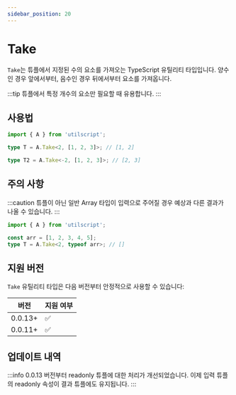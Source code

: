 ```yaml
---
sidebar_position: 20
---
```


# Take

`Take`는 튜플에서 지정된 수의 요소를 가져오는 TypeScript 유틸리티 타입입니다. 양수인 경우 앞에서부터, 음수인 경우 뒤에서부터 요소를 가져옵니다.

:::tip
튜플에서 특정 개수의 요소만 필요할 때 유용합니다.
:::

## 사용법

```ts
import { A } from 'utilscript';

type T = A.Take<2, [1, 2, 3]>; // [1, 2]

type T2 = A.Take<-2, [1, 2, 3]>; // [2, 3]
```

## 주의 사항

:::caution
튜플이 아닌 일반 Array 타입이 입력으로 주어질 경우 예상과 다른 결과가 나올 수 있습니다.
:::

```ts
import { A } from 'utilscript';

const arr = [1, 2, 3, 4, 5];
type T = A.Take<2, typeof arr>; // []
```

## 지원 버전

`Take` 유틸리티 타입은 다음 버전부터 안정적으로 사용할 수 있습니다:

| 버전    | 지원 여부 |
| ------- | --------- |
| 0.0.13+ | ✅        |
| 0.0.11+ | ✅        |

## 업데이트 내역

:::info
0.0.13 버전부터 readonly 튜플에 대한 처리가 개선되었습니다. 이제 입력 튜플의 readonly 속성이 결과 튜플에도 유지됩니다.
:::
